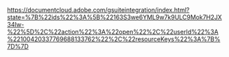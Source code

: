 https://documentcloud.adobe.com/gsuiteintegration/index.html?state=%7B%22ids%22%3A%5B%22163S3we6YML9w7k9ULC9Mok7H2JX34Iw-%22%5D%2C%22action%22%3A%22open%22%2C%22userId%22%3A%22100420337769688133762%22%2C%22resourceKeys%22%3A%7B%7D%7D

